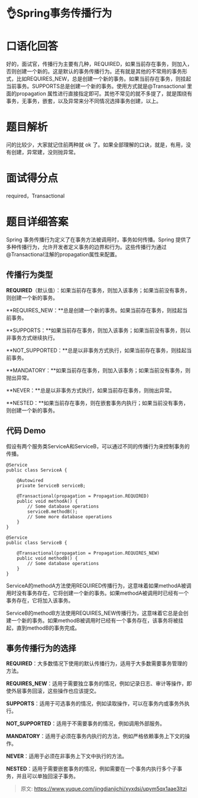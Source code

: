 # 👌Spring事务传播行为

# 口语化回答
好的，面试官，传播行为主要有几种，REQUIRED，如果当前存在事务，则加入，否则创建一个新的。这是默认的事务传播行为。还有就是其他的不常用的事务形式，比如REQUIRES_NEW，总是创建一个新的事务。如果当前存在事务，则挂起当前事务。SUPPORTS总是创建一个新的事务。使用方式就是@Transactional 里面的propagation 属性进行直接指定即可。其他不常见的就不多提了，就是围绕有事务，无事务，嵌套，以及异常来分不同情况选择事务创建，以上。

# 题目解析
问的比较少，大家就记住前两种就 ok 了。如果全部理解的口诀，就是，有用，没有创建，异常建，没则抛异常。

# 面试得分点
required，Transactional

# 题目详细答案
Spring 事务传播行为定义了在事务方法被调用时，事务如何传播。Spring 提供了多种传播行为，允许开发者定义事务的边界和行为。这些传播行为通过@Transactional注解的propagation属性来配置。

## 传播行为类型
**REQUIRED**（默认值）：如果当前存在事务，则加入该事务；如果当前没有事务，则创建一个新的事务。

**REQUIRES_NEW：**总是创建一个新的事务。如果当前存在事务，则挂起当前事务。

**SUPPORTS：**如果当前存在事务，则加入该事务；如果当前没有事务，则以非事务方式继续执行。

**NOT_SUPPORTED：**总是以非事务方式执行，如果当前存在事务，则挂起当前事务。

**MANDATORY：**如果当前存在事务，则加入该事务；如果当前没有事务，则抛出异常。

**NEVER：**总是以非事务方式执行，如果当前存在事务，则抛出异常。

**NESTED：**如果当前存在事务，则在嵌套事务内执行；如果当前没有事务，则创建一个新的事务。

## 代码 Demo
假设有两个服务类ServiceA和ServiceB，可以通过不同的传播行为来控制事务的传播。

```plain
@Service
public class ServiceA {
    
    @Autowired
    private ServiceB serviceB;

    @Transactional(propagation = Propagation.REQUIRED)
    public void methodA() {
        // Some database operations
        serviceB.methodB();
        // Some more database operations
    }
}

@Service
public class ServiceB {

    @Transactional(propagation = Propagation.REQUIRES_NEW)
    public void methodB() {
        // Some database operations
    }
}
```

ServiceA的methodA方法使用REQUIRED传播行为，这意味着如果methodA被调用时没有事务存在，它将创建一个新的事务。如果methodA被调用时已经有一个事务存在，它将加入该事务。

ServiceB的methodB方法使用REQUIRES_NEW传播行为，这意味着它总是会创建一个新的事务。如果methodB被调用时已经有一个事务存在，该事务将被挂起，直到methodB的事务完成。

## 事务传播行为的选择
**REQUIRED**：大多数情况下使用的默认传播行为，适用于大多数需要事务管理的方法。

**REQUIRES_NEW**：适用于需要独立事务的情况，例如记录日志、审计等操作，即使外层事务回滚，这些操作也应该提交。

**SUPPORTS**：适用于可选事务的情况，例如读取操作，可以在事务内或事务外执行。

**NOT_SUPPORTED**：适用于不需要事务的情况，例如调用外部服务。

**MANDATORY**：适用于必须在事务内执行的方法，例如严格依赖事务上下文的操作。

**NEVER**：适用于必须在非事务上下文中执行的方法。

**NESTED**：适用于需要嵌套事务的情况，例如需要在一个事务内执行多个子事务，并且可以单独回滚子事务。	



> 原文: <https://www.yuque.com/jingdianjichi/xyxdsi/upym5qx1aae3ltzi>